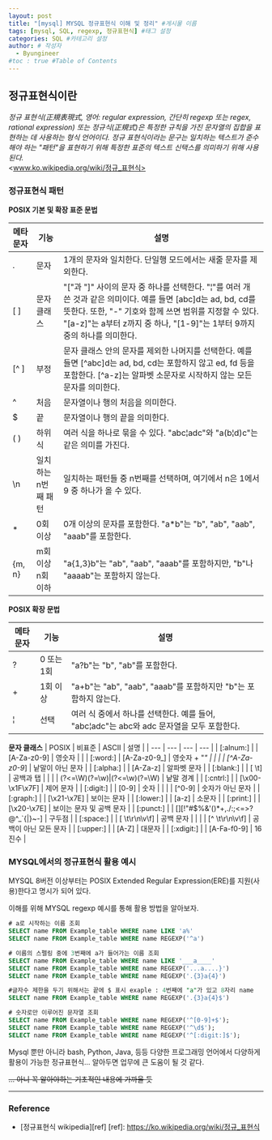 ```yaml
---
layout: post
title: "[mysql] MYSQL 정규표현식 이해 및 정리" #게시물 이름
tags: [mysql, SQL, regexp, 정규표현식] #태그 설정
categories: SQL #카테고리 설정
author: # 작성자
  - Byungineer
#toc : true #Table of Contents
---
```


## 정규표현식이란
_정규 표현식(正規表現式, 영어: regular expression, 간단히 regexp 또는 regex, rational expression) 또는 정규식(正規式)은 특정한 규칙을 가진 문자열의 집합을 표현하는 데 사용하는 형식 언어이다. 정규 표현식이라는 문구는 일치하는 텍스트가 준수해야 하는 "패턴"을 표현하기 위해 특정한 표준의 텍스트 신택스를 의미하기 위해 사용된다._   
<www.ko.wikipedia.org/wiki/정규_표현식>

### 정규표현식 패턴

**POSIX 기본 및 확장 표준 문법**

| 메타문자 | 기능 | 설명 |
| --- | --- | --- |
| . | 문자 | 1개의 문자와 일치한다. 단일행 모드에서는 새줄 문자를 제외한다. |
| [ ] | 문자 클래스 | "["과 "]" 사이의 문자 중 하나를 선택한다. "¦"를 여러 개 쓴 것과 같은 의미이다. 예를 들면 [abc]d는 ad, bd, cd를 뜻한다. 또한, "-" 기호와 함께 쓰면 범위를 지정할 수 있다. "[a-z]"는 a부터 z까지 중 하나, "[1-9]"는 1부터 9까지 중의 하나를 의미한다. |
| [^ ] | 부정 | 문자 클래스 안의 문자를 제외한 나머지를 선택한다. 예를 들면 [^abc]d는 ad, bd, cd는 포함하지 않고 ed, fd 등을 포함한다. [^a-z]는 알파벳 소문자로 시작하지 않는 모든 문자를 의미한다. |
| ^ | 처음 | 문자열이나 행의 처음을 의미한다. |
| $ | 끝 | 문자열이나 행의 끝을 의미한다. |
| ( ) | 하위식 | 여러 식을 하나로 묶을 수 있다. "abc¦adc"와 "a(b¦d)c"는 같은 의미를 가진다. |
| \n | 일치하는 n번째 패턴 | 일치하는 패턴들 중 n번째를 선택하며, 여기에서 n은 1에서 9 중 하나가 올 수 있다. |
| * | 0회 이상 | 0개 이상의 문자를 포함한다. "a*b"는 "b", "ab", "aab", "aaab"를 포함한다. |
| {m, n} | m회 이상 n회 이하 | "a{1,3}b"는 "ab", "aab", "aaab"를 포함하지만, "b"나 "aaaab"는 포함하지 않는다. |

**POSIX 확장 문법**

| 메타문자 | 기능 | 설명 |
| --- | --- | --- |
| ? | 0 또는 1회 | "a?b"는 "b", "ab"를 포함한다. |
| + | 1회 이상 | "a+b"는 "ab", "aab", "aaab"를 포함하지만 "b"는 포함하지 않는다. |
| ¦ | 선택 | 여러 식 중에서 하나를 선택한다. 예를 들어, "abc¦adc"는 abc와 adc 문자열을 모두 포함한다. |

**문자 클래스**
| POSIX | 비표준 | ASCII | 설명 |
| --- | --- | --- | --- |
| [:alnum:] |  | [A-Za-z0-9] | 영숫자 |
|  | [:word:] | [A-Za-z0-9_] | 영숫자 + "_" |
|  |  | [^A-Za-z0-9_] | 낱말이 아닌 문자 |
| [:alpha:] |  | [A-Za-z] | 알파벳 문자 |
| [:blank:] |  | [ \t] | 공백과 탭 |
|  |  | (?<=\W)(?=\w)|(?<=\w)(?=\W) | 낱말 경계 |
| [:cntrl:] |  | [\x00-\x1F\x7F] | 제어 문자 |
| [:digit:] |  | [0-9] | 숫자 |
|  |  | [^0-9] | 숫자가 아닌 문자 |
| [:graph:] |  | [\x21-\x7E] | 보이는 문자 |
| [:lower:] |  | [a-z] | 소문자 |
| [:print:] |  | [\x20-\x7E] | 보이는 문자 및 공백 문자 |
| [:punct:] |  | [][!"#$%&'()*+,./:;<=>?@\^_`{|}~-] | 구두점 |
| [:space:] |  | [ \t\r\n\v\f] | 공백 문자 |
|  |  | [^ \t\r\n\v\f] | 공백이 아닌 모든 문자 |
| [:upper:] |  | [A-Z] | 대문자 |
| [:xdigit:] |  | [A-Fa-f0-9] | 16진수 |

### MYSQL에서의 정규표현식 활용 예시
MYSQL 8버전 이상부터는 POSIX Extended Regular Expression(ERE)를 지원(사용)한다고 명시가 되어 있다.   

이해를 위해 MYSQL regexp 예시를 통해 활용 방법을 알아보자.
```SQL
# a로 시작하는 이름 조회
SELECT name FROM Example_table WHERE name LIKE 'a%'
SELECT name FROM Example_table WHERE name REGEXP('^a')

# 이름의 스펠링 중에 3번째에 a가 들어가는 이름 조회
SELECT name FROM Example_table WHERE name LIKE '___a____'
SELECT name FROM Example_table WHERE name REGEXP('...a....}')
SELECT name FROM Example_table WHERE name REGEXP('.{3}a{4}')

#글자수 제한을 두기 위해서는 끝에 $ 표시 exaple : 4번째에 "a"가 있고 8자리 name
SELECT name FROM Example_table WHERE name REGEXP('.{3}a{4}$')

# 숫자로만 이루어진 문자열 조회
SELECT name FROM Example_table WHERE name REGEXP('^[0-9]+$'); 
SELECT name FROM Example_table WHERE name REGEXP('^\d$');
SELECT name FROM Example_table WHERE name REGEXP('^[:digit:]$');

```

Mysql 뿐만 아니라 bash, Python, Java, 등등 다양한 프로그래밍 언어에서 다양하게 활용이 가능한 정규표현식... 알아두면 업무에 큰 도움이 될 것 같다.   

~~... 아니 꼭 알아야하는 기초적인 내용에 가까울 듯~~ 


---

### Reference

- [정규표현식 wikipedia][ref]
[ref]: https://ko.wikipedia.org/wiki/정규_표현식